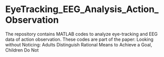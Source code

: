 # EyeTracking_EEG_Analysis_Action_Observation
The repository contains MATLAB codes to analyze eye-tracking and EEG data of action observation. These codes are part of the paper: Looking without Noticing: Adults Distinguish Rational Means to Achieve a Goal, Children Do Not
